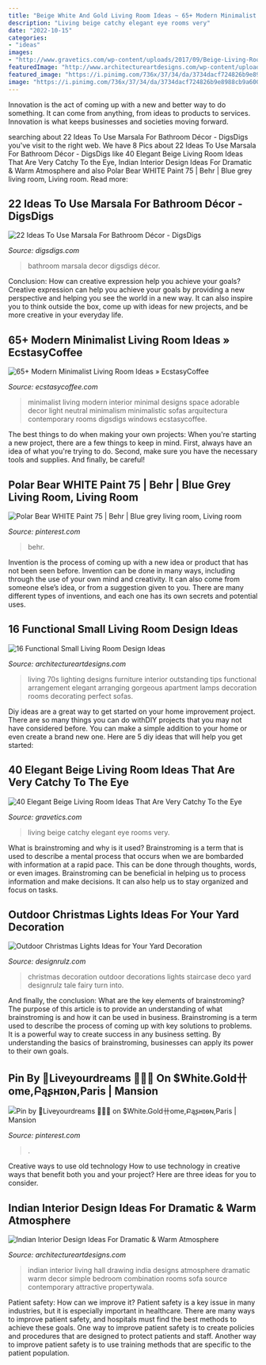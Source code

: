 ```yaml
---
title: "Beige White And Gold Living Room Ideas ~ 65+ Modern Minimalist Living Room Ideas » Ecstasycoffee"
description: "Living beige catchy elegant eye rooms very"
date: "2022-10-15"
categories:
- "ideas"
images:
- "http://www.gravetics.com/wp-content/uploads/2017/09/Beige-Living-Room-Ideas.jpg"
featuredImage: "http://www.architectureartdesigns.com/wp-content/uploads/2015/06/241-630x473.jpg"
featured_image: "https://i.pinimg.com/736x/37/34/da/3734dacf724826b9e8988cb9a600500f.jpg"
image: "https://i.pinimg.com/736x/37/34/da/3734dacf724826b9e8988cb9a600500f.jpg"
---
```



Innovation is the act of coming up with a new and better way to do something. It can come from anything, from ideas to products to services. Innovation is what keeps businesses and societies moving forward.

	

		
searching about 22 Ideas To Use Marsala For Bathroom Décor - DigsDigs you've visit to the right web. We have 8 Pics about 22 Ideas To Use Marsala For Bathroom Décor - DigsDigs like 40 Elegant Beige Living Room Ideas That Are Very Catchy To the Eye, Indian Interior Design Ideas For Dramatic &amp; Warm Atmosphere and also Polar Bear WHITE Paint 75 | Behr | Blue grey living room, Living room. Read more:
		
    
## 22 Ideas To Use Marsala For Bathroom Décor - DigsDigs

<img loading=lazy src="https://www.digsdigs.com/photos/ideas-to-use-marsala-for-bathroom-decor-25.jpg" onerror="this.onerror=null;this.src='https://tse4.mm.bing.net/th?id=OIP.BeBPel4U2eWaZP6pocKGcQHaJ2&amp;pid=15.1';" alt="22 Ideas To Use Marsala For Bathroom Décor - DigsDigs">

_Source: digsdigs.com_

>bathroom marsala decor digsdigs décor. 

	

Conclusion: How can creative expression help you achieve your goals?
Creative expression can help you achieve your goals by providing a new perspective and helping you see the world in a new way. It can also inspire you to think outside the box, come up with ideas for new projects, and be more creative in your everyday life.

    
## 65+ Modern Minimalist Living Room Ideas » EcstasyCoffee

<img loading=lazy src="https://i0.wp.com/www.ecstasycoffee.com/wp-content/uploads/2016/10/Minimalist-Living-Room-Ideas-19.jpg?resize=554%2C940" onerror="this.onerror=null;this.src='https://tse4.mm.bing.net/th?id=OIP.pVsalGlE9DjiMo4W06TSYQHaMk&amp;pid=15.1';" alt="65+ Modern Minimalist Living Room Ideas » EcstasyCoffee">

_Source: ecstasycoffee.com_

>minimalist living modern interior minimal designs space adorable decor light neutral minimalism minimalistic sofas arquitectura contemporary rooms digsdigs windows ecstasycoffee. 

	

The best things to do when making your own projects:
When you're starting a new project, there are a few things to keep in mind. First, always have an idea of what you're trying to do. Second, make sure you have the necessary tools and supplies. And finally, be careful!

    
## Polar Bear WHITE Paint 75 | Behr | Blue Grey Living Room, Living Room

<img loading=lazy src="https://i.pinimg.com/736x/70/5d/32/705d32e93945cebbb3c1d396ec1766dd.jpg" onerror="this.onerror=null;this.src='https://tse4.mm.bing.net/th?id=OIP.lt7Oa8-hnGoiDdUWd7vOFAHaER&amp;pid=15.1';" alt="Polar Bear WHITE Paint 75 | Behr | Blue grey living room, Living room">

_Source: pinterest.com_

>behr. 

	

Invention is the process of coming up with a new idea or product that has not been seen before. Invention can be done in many ways, including through the use of your own mind and creativity. It can also come from someone else’s idea, or from a suggestion given to you. There are many different types of inventions, and each one has its own secrets and potential uses.

    
## 16 Functional Small Living Room Design Ideas

<img loading=lazy src="http://www.architectureartdesigns.com/wp-content/uploads/2015/06/241-630x473.jpg" onerror="this.onerror=null;this.src='https://tse3.mm.bing.net/th?id=OIP.1PXVtEhaImcnVaVko91hpQHaFj&amp;pid=15.1';" alt="16 Functional Small Living Room Design Ideas">

_Source: architectureartdesigns.com_

>living 70s lighting designs furniture interior outstanding tips functional arrangement elegant arranging gorgeous apartment lamps decoration rooms decorating perfect sofas. 

	

Diy ideas are a great way to get started on your home improvement project. There are so many things you can do withDIY projects that you may not have considered before. You can make a simple addition to your home or even create a brand new one. Here are 5 diy ideas that will help you get started:

    
## 40 Elegant Beige Living Room Ideas That Are Very Catchy To The Eye

<img loading=lazy src="http://www.gravetics.com/wp-content/uploads/2017/09/Beige-Living-Room-Ideas.jpg" onerror="this.onerror=null;this.src='https://tse2.mm.bing.net/th?id=OIP.RBkyM1CanG7HszUvOHSfiAHaJq&amp;pid=15.1';" alt="40 Elegant Beige Living Room Ideas That Are Very Catchy To the Eye">

_Source: gravetics.com_

>living beige catchy elegant eye rooms very. 

	

What is brainstroming and why is it used?
Brainstroming is a term that is used to describe a mental process that occurs when we are bombarded with information at a rapid pace. This can be done through thoughts, words, or even images. Brainstroming can be beneficial in helping us to process information and make decisions. It can also help us to stay organized and focus on tasks.

    
## Outdoor Christmas Lights Ideas For Your Yard Decoration

<img loading=lazy src="https://cdn.designrulz.com/wp-content/uploads/2013/11/designrulz-deco-christmas-11.jpg" onerror="this.onerror=null;this.src='https://tse2.mm.bing.net/th?id=OIP.vP5mD_vqcMGV-L-SYytLawHaLH&amp;pid=15.1';" alt="Outdoor Christmas Lights Ideas for Your Yard Decoration">

_Source: designrulz.com_

>christmas decoration outdoor decorations lights staircase deco yard designrulz tale fairy turn into. 

	

And finally, the conclusion: What are the key elements of brainstroming?
The purpose of this article is to provide an understanding of what brainstroming is and how it can be used in business. Brainstroming is a term used to describe the process of coming up with key solutions to problems. It is a powerful way to create success in any business setting. By understanding the basics of brainstroming, businesses can apply its power to their own goals.

    
## Pin By 💝Liveyourdreams 🍃🌷🍃 On $White.Gold卄ome,Բąʂʜɪѳɴ,Paris | Mansion

<img loading=lazy src="https://i.pinimg.com/736x/37/34/da/3734dacf724826b9e8988cb9a600500f.jpg" onerror="this.onerror=null;this.src='https://tse3.mm.bing.net/th?id=OIP.1-N7stmrftkr7iLLQF-4NwHaMK&amp;pid=15.1';" alt="Pin by 💝Liveyourdreams 🍃🌷🍃 on $White.Gold卄ome,Բąʂʜɪѳɴ,Paris | Mansion">

_Source: pinterest.com_

>. 

	

Creative ways to use old technology
How to use technology in creative ways that benefit both you and your project? Here are three ideas for you to consider.

    
## Indian Interior Design Ideas For Dramatic &amp; Warm Atmosphere

<img loading=lazy src="http://www.architectureartdesigns.com/wp-content/uploads/2015/02/634-630x420.jpg" onerror="this.onerror=null;this.src='https://tse1.mm.bing.net/th?id=OIP.B5KbezD1SqrZqlkR-f9w3gHaE8&amp;pid=15.1';" alt="Indian Interior Design Ideas For Dramatic &amp; Warm Atmosphere">

_Source: architectureartdesigns.com_

>indian interior living hall drawing india designs atmosphere dramatic warm decor simple bedroom combination rooms sofa source contemporary attractive propertywala. 

	

Patient safety: How can we improve it?
Patient safety is a key issue in many industries, but it is especially important in healthcare. There are many ways to improve patient safety, and hospitals must find the best methods to achieve these goals. One way to improve patient safety is to create policies and procedures that are designed to protect patients and staff. Another way to improve patient safety is to use training methods that are specific to the patient population.

